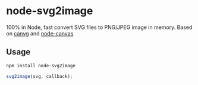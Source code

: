 # node-svg2image
100% in Node, fast convert SVG files to PNG/JPEG image in memory.
Based on [canvg](https://github.com/gabelerner/canvg) and [node-canvas](https://github.com/Automattic/node-canvas)

## Usage

```bash
npm install node-svg2image
```
```javascript
svg2image(svg, callback);
```

